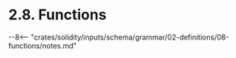 <!-- This file is generated automatically by infrastructure scripts. Please don't edit by hand. -->

# 2.8. Functions

--8<-- "crates/solidity/inputs/schema/grammar/02-definitions/08-functions/notes.md"
